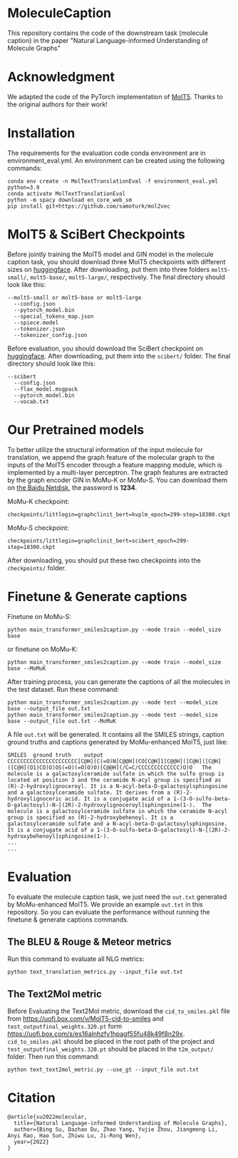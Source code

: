 # MoleculeCaption
 This repository contains the code of the downstream task (molecule caption) in the paper "Natural Language-informed Understanding of Molecule Graphs”

# Acknowledgment

We adapted the code of the PyTorch implementation of [MolT5](https://github.com/blender-nlp/MolT5/tree/main/evaluation). Thanks to the original authors for their work!

# Installation

The requirements for the evaluation code conda environment are in environment_eval.yml. An environment can be created using the following commands:

```
conda env create -n MolTextTranslationEval -f environment_eval.yml python=3.9
conda activate MolTextTranslationEval
python -m spacy download en_core_web_sm
pip install git+https://github.com/samoturk/mol2vec
```


# MolT5 & SciBert Checkpoints

Before jointly training the MolT5 model and GIN model in the molecule caption task, you should download three MolT5 checkpoints with different sizes on [huggingface](https://huggingface.co/laituan245). After downloading, put them into three folders `molt5-small/`, `molt5-base/`, `molt5-large/`, respectively. The final directory should look like this:

```
--molt5-small or molt5-base or molt5-large
  --config.json
  --pytorch_model.bin
  --special_tokens_map.json
  --spiece.model
  --tokenizer.json
  --tokenizer_config.json
```

Before evaluation, you should download the SciBert checkpoint on [huggingface](https://huggingface.co/allenai/scibert_scivocab_uncased). After downloading, put them into the `scibert/` folder. The final directory should look like this:

```
--scibert
  --config.json
  --flax_model.msgpack
  --pytorch_model.bin
  --vocab.txt
```

# Our Pretrained models

To better utilize the structural information of the input molecule for translation, we append the graph feature of the molecular graph to the inputs of the MolT5 encoder through a feature mapping module, which is implemented by a multi-layer perceptron. The graph features are extracted by the graph encoder GIN in MoMu-K or MoMu-S. You can download them on [the Baidu Netdisk](https://pan.baidu.com/s/1jvMP_ysQGTMd_2sTLUD45A), the password is **1234**. 

MoMu-K checkpoint:

```
checkpoints/littlegin=graphclinit_bert=kvplm_epoch=299-step=18300.ckpt
```

MoMu-S checkpoint:

```
checkpoints/littlegin=graphclinit_bert=scibert_epoch=299-step=18300.ckpt
```

After downloading, you should put these two checkpoints into the `checkpoints/` folder.

# Finetune & Generate captions

Finetune on MoMu-S:
```
python main_transformer_smiles2caption.py --mode train --model_size base
```

or finetune on MoMu-K:
```
python main_transformer_smiles2caption.py --mode train --model_size base --MoMuK
```

After training process, you can generate the captions of all the molecules in the test dataset. Run these command:

```
python main_transformer_smiles2caption.py --mode test --model_size base --output_file out.txt
python main_transformer_smiles2caption.py --mode test --model_size base --output_file out.txt --MoMuK
```

A file `out.txt` will be generated. It contains all the SMILES strings, caption ground truths and captions generated by MoMu-enhanced MolT5, just like:
```
SMILES	ground truth	output
CCCCCCCCCCCCCCCCCCCCCC[C@H](C(=O)N[C@@H](CO[C@H]1[C@@H]([C@H]([C@H]([C@H](O1)CO)O)OS(=O)(=O)O)O)[C@@H](/C=C/CCCCCCCCCCCCC)O)O	The molecule is a galactosylceramide sulfate in which the sulfo group is located at position 3 and the ceramide N-acyl group is specified as (R)-2-hydroxylignoceroyl. It is a N-acyl-beta-D-galactosylsphingosine and a galactosylceramide sulfate. It derives from a (R)-2-hydroxylignoceric acid. It is a conjugate acid of a 1-(3-O-sulfo-beta-D-galactosyl)-N-[(2R)-2-hydroxylignoceroyl]sphingosine(1-).	The molecule is a galactosylceramide sulfate in which the ceramide N-acyl group is specified as (R)-2-hydroxybehenoyl. It is a galactosylceramide sulfate and a N-acyl-beta-D-galactosylsphingosine. It is a conjugate acid of a 1-(3-O-sulfo-beta-D-galactosyl)-N-[(2R)-2-hydroxybehenoyl]sphingosine(1-).
...
...
```


# Evaluation
To evaluate the molecule caption task, we just need the `out.txt` generated by MoMu-enhanced MolT5.
We provide an example `out.txt` in this repository. So you can evaluate the performance without running the finetune & generate captions commands.

## The BLEU & Rouge & Meteor metrics
Run this command to evaluate all NLG metrics:
```
python text_translation_metrics.py --input_file out.txt
```

## The Text2Mol metric
Before Evaluating the Text2Mol metric, download the `cid_to_smiles.pkl` file from https://uofi.box.com/v/MolT5-cid-to-smiles and `test_outputfinal_weights.320.pt` form https://uofi.box.com/s/es16alnhzfy1hpagf55fu48k49f8n29x. `cid_to_smiles.pkl` should be placed in the root path of the project and `test_outputfinal_weights.320.pt` should be placed in the `t2m_output/` folder. Then run this command:

```
python text_text2mol_metric.py --use_gt --input_file out.txt
```

# Citation

```
@article{su2022molecular,
  title={Natural Language-informed Understanding of Molecule Graphs},
  author={Bing Su, Dazhao Du, Zhao Yang, Yujie Zhou, Jiangmeng Li, Anyi Rao, Hao Sun, Zhiwu Lu, Ji-Rong Wen},
  year={2022}
}
```